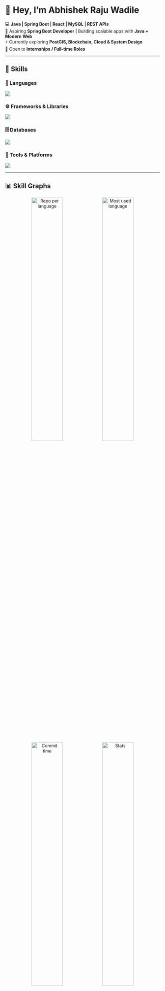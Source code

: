 # 👋 Hey, I’m Abhishek Raju Wadile  

💻 **Java | Spring Boot | React | MySQL | REST APIs**  
🌱 Aspiring **Spring Boot Developer** | Building scalable apps with **Java + Modern Web**  
⚡ Currently exploring **PostGIS, Blockchain, Cloud & System Design**  
🚀 Open to **Internships / Full-time Roles**  

---

## 🧰 Skills  

<!-- Languages -->
### 🚀 Languages  
<p align="left">
  <img src="https://skillicons.dev/icons?i=java,js,html,css,python,c" />
</p>

<!-- Frameworks -->
### ⚙️ Frameworks & Libraries  
<p align="left">
  <img src="https://skillicons.dev/icons?i=spring,react,tailwind,bootstrap" />
</p>

<!-- Databases -->
### 🗄️ Databases  
<p align="left">
  <img src="https://skillicons.dev/icons?i=mysql,postgres,mongodb" />
</p>

<!-- Tools -->
### 🔧 Tools & Platforms  
<p align="left">
  <img src="https://skillicons.dev/icons?i=git,github,docker,postman,vscode,idea" />
</p>

---

## 📊 Skill Graphs  

<p align="center">
  <img src="https://github-profile-summary-cards.vercel.app/api/cards/repos-per-language?username=AbhishekWadile&theme=radical" alt="Repo per language" width="45%"/>
  <img src="https://github-profile-summary-cards.vercel.app/api/cards/most-commit-language?username=AbhishekWadile&theme=radical" alt="Most used language" width="45%"/>
</p>  

<p align="center">
  <img src="https://github-profile-summary-cards.vercel.app/api/cards/productive-time?username=AbhishekWadile&theme=radical" alt="Commit time" width="45%"/>
  <img src="https://github-profile-summary-cards.vercel.app/api/cards/stats?username=AbhishekWadile&theme=radical" alt="Stats" width="45%"/>
</p>  

---

## 📌 Featured Projects  
🔹 **CafeFinder App** → Nearby café locator with maps & geodata  
🔹 **Food Scanner AI** → Barcode → Nutrition + AI Health Suggestions  
🔹 **Disaster Response System** → Safe shelter & rescue routes using React + PostGIS  

---

## 📫 Connect with Me  
[![LinkedIn](https://img.shields.io/badge/LinkedIn-Connect-blue?logo=linkedin&style=for-the-badge)](https://www.linkedin.com/in/abhishek-wadile)  
[![GitHub](https://img.shields.io/badge/GitHub-Follow-black?logo=github&style=for-the-badge)](https://github.com/AbhishekWadile)  

---
✨ *“Code is like poetry — it’s best when simple, elegant, and impactful.”*  
